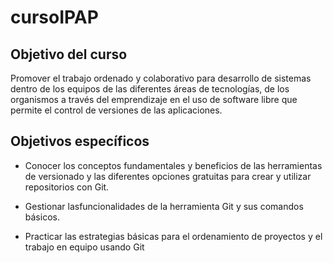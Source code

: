 # cursoIPAP
## Objetivo del curso

Promover el trabajo ordenado y colaborativo para desarrollo de sistemas dentro de los equipos de
las diferentes áreas de tecnologías, de los organismos a través del emprendizaje en el uso de
software libre que permite el control de versiones de las aplicaciones.

## Objetivos específicos

- Conocer los conceptos fundamentales y beneficios de las herramientas de versionado y
las diferentes opciones gratuitas para crear y utilizar repositorios con Git.

- Gestionar lasfuncionalidades de la herramienta Git y sus comandos básicos.

- Practicar las estrategias básicas para el ordenamiento de proyectos y el trabajo en
equipo usando Git
